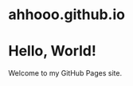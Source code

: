 # ahhooo.github.io
<!DOCTYPE html>
<html lang="en">
<head>
    <meta charset="UTF-8">
    <meta name="viewport" content="width=device-width, initial-scale=1.0">
    <title>My GitHub Pages Site</title>
</head>
<body>
    <h1>Hello, World!</h1>
    <p>Welcome to my GitHub Pages site.</p>
</body>
</html>
